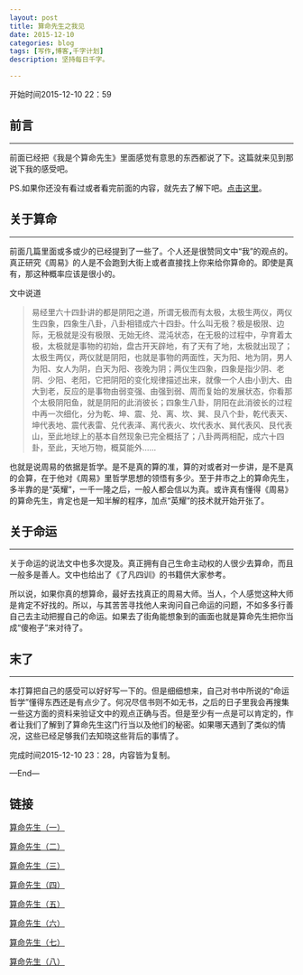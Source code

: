 ```yaml
---
layout: post
title: 算命先生之我见
date: 2015-12-10
categories: blog
tags: [写作,博客,千字计划]
description: 坚持每日千字。

---
```

开始时间2015-12-10 22：59
## 前言
***
前面已经把《我是个算命先生》里面感觉有意思的东西都说了下。这篇就来见到那说下我的感受吧。
PS.如果你还没有看过或者看完前面的内容，就先去了解下吧。[点击这里](#链接)。## 关于算命
***

前面几篇里面或多或少的已经提到了一些了。个人还是很赞同文中“我”的观点的。真正研究《周易》的人是不会跑到大街上或者直接找上你来给你算命的。即使是真有，那这种概率应该是很小的。

文中说道

> 易经里六十四卦讲的都是阴阳之道，所谓无极而有太极，太极生两仪，两仪生四象，四象生八卦，八卦相错成六十四卦。什么叫无极？极是极限、边际，无极就是没有极限、无始无终、混沌状态，在无极的过程中，孕育着太极，太极就是事物的初始，盘古开天辟地，有了天有了地，太极就出现了；太极生两仪，两仪就是阴阳，也就是事物的两面性，天为阳、地为阴，男人为阳、女人为阴，白天为阳、夜晚为阴；两仪生四象，四象是指少阴、老阴、少阳、老阳，它把阴阳的变化规律描述出来，就像一个人由小到大、由大到老，反应的是事物由弱变强、由强到弱、周而复始的发展状态，你看那个太极阴阳鱼，就是阴阳的此消彼长；四象生八卦，阴阳在此消彼长的过程中再一次细化，分为乾、坤、震、兑、离、坎、巽、艮八个卦，乾代表天、坤代表地、震代表雷、兑代表泽、离代表火、坎代表水、巽代表风、艮代表山，至此地球上的基本自然现象已完全概括了；八卦两两相配，成六十四卦，至此，天地万物，概莫能外……

也就是说周易的依据是哲学。是不是真的算的准，算的对或者对一步讲，是不是真的会算，在于他对《周易》里哲学思想的领悟有多少。至于井市之上的算命先生，多半靠的是“英耀”，一千一隆之后，一般人都会信以为真。或许真有懂得《周易》的算命先生，肯定也是一知半解的程序，加点“英耀”的技术就开始开张了。

## 关于命运
***

关于命运的说法文中也多次提及。真正拥有自己生命主动权的人很少去算命，而且一般多是善人。文中也给出了《了凡四训》的书籍供大家参考。

所以说，如果你真的想算命，最好去找真正的周易大师。当人，个人感觉这种大师是肯定不好找的。所以，与其苦苦寻找他人来询问自己命运的问题，不如多多行善自己去主动把握自己的命运。如果去了街角能想象到的画面也就是算命先生把你当成“傻袍子”来对待了。

## 末了
***

本打算把自己的感受可以好好写一下的。但是细细想来，自己对书中所说的“命运哲学”懂得东西还是有点少了。何况尽信书则不如无书，之后的日子里我会再搜集一些这方面的资料来验证文中的观点正确与否。但是至少有一点是可以肯定的，作者让我们了解到了算命先生这门行当以及他们的秘密。如果哪天遇到了类似的情况，这些已经足够我们去知晓这些背后的事情了。
完成时间2015-12-10 23：28，内容皆为复制。

—End—




## <div id="链接">链接</div>

[算命先生（一）](http://showhilllee.github.io/blog/2015/12/03/the-fortune-teller/)

[算命先生（二）](http://showhilllee.github.io/blog/2015/12/03/the-fortune-teller2/)

[算命先生（三）](http://showhilllee.github.io/blog/2015/12/04/the-fortune-teller3/)

[算命先生（四）](http://showhilllee.github.io/blog/2015/12/05/the-fortune-teller4/)

[算命先生（五）](http://showhilllee.github.io/blog/2015/12/06/the-fortune-teller5/)

[算命先生（六）](http://showhilllee.github.io/blog/2015/12/07/the-fortune-teller6/)

[算命先生（七）](http://showhilllee.github.io/blog/2015/12/08/the-fortune-teller7/)

[算命先生（八）](http://showhilllee.github.io/blog/2015/12/09/the-fortune-teller8/)